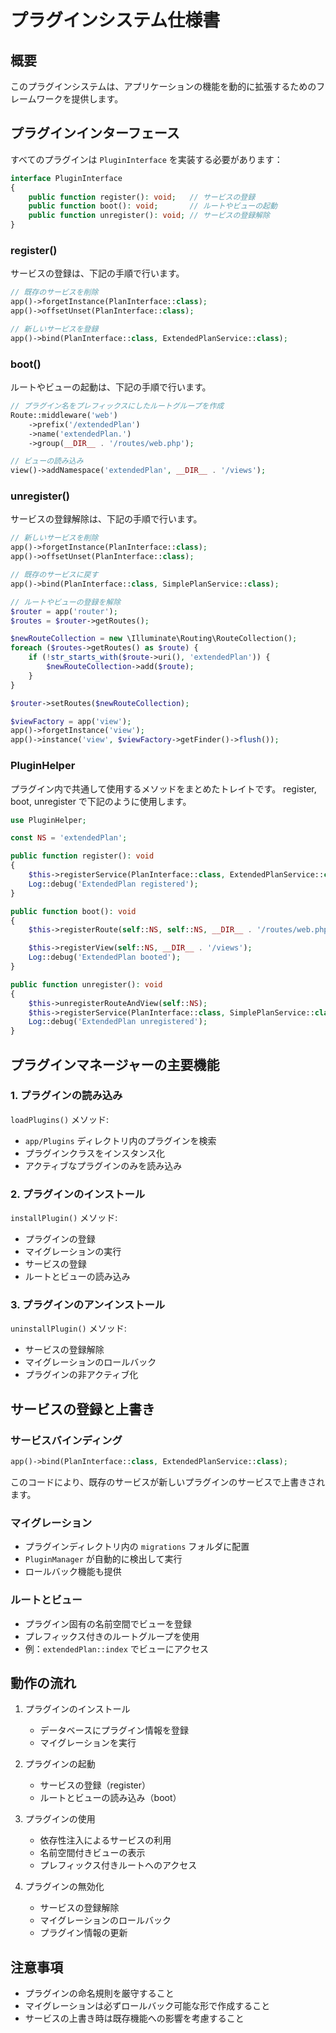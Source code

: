 # プラグインシステム仕様書

## 概要

このプラグインシステムは、アプリケーションの機能を動的に拡張するためのフレームワークを提供します。

## プラグインインターフェース

すべてのプラグインは `PluginInterface` を実装する必要があります：

```php
interface PluginInterface
{
    public function register(): void;   // サービスの登録
    public function boot(): void;       // ルートやビューの起動
    public function unregister(): void; // サービスの登録解除
}
```

### register()

サービスの登録は、下記の手順で行います。
```php
// 既存のサービスを削除
app()->forgetInstance(PlanInterface::class);
app()->offsetUnset(PlanInterface::class);

// 新しいサービスを登録
app()->bind(PlanInterface::class, ExtendedPlanService::class);
```

### boot()

ルートやビューの起動は、下記の手順で行います。
```php
// プラグイン名をプレフィックスにしたルートグループを作成
Route::middleware('web')
    ->prefix('/extendedPlan')
    ->name('extendedPlan.')
    ->group(__DIR__ . '/routes/web.php');

// ビューの読み込み
view()->addNamespace('extendedPlan', __DIR__ . '/views');
```

### unregister()

サービスの登録解除は、下記の手順で行います。
```php
// 新しいサービスを削除
app()->forgetInstance(PlanInterface::class);
app()->offsetUnset(PlanInterface::class);

// 既存のサービスに戻す
app()->bind(PlanInterface::class, SimplePlanService::class);

// ルートやビューの登録を解除
$router = app('router');
$routes = $router->getRoutes();

$newRouteCollection = new \Illuminate\Routing\RouteCollection();
foreach ($routes->getRoutes() as $route) {
    if (!str_starts_with($route->uri(), 'extendedPlan')) {
        $newRouteCollection->add($route);
    }
}

$router->setRoutes($newRouteCollection);

$viewFactory = app('view');
app()->forgetInstance('view');
app()->instance('view', $viewFactory->getFinder()->flush());

```

### PluginHelper

プラグイン内で共通して使用するメソッドをまとめたトレイトです。
register, boot, unregister で下記のように使用します。

```php
use PluginHelper;

const NS = 'extendedPlan';

public function register(): void
{
    $this->registerService(PlanInterface::class, ExtendedPlanService::class);
    Log::debug('ExtendedPlan registered');
}

public function boot(): void
{
    $this->registerRoute(self::NS, self::NS, __DIR__ . '/routes/web.php');

    $this->registerView(self::NS, __DIR__ . '/views');
    Log::debug('ExtendedPlan booted');
}

public function unregister(): void
{
    $this->unregisterRouteAndView(self::NS);
    $this->registerService(PlanInterface::class, SimplePlanService::class);
    Log::debug('ExtendedPlan unregistered');
}
```

## プラグインマネージャーの主要機能

### 1. プラグインの読み込み

`loadPlugins()` メソッド:

-   `app/Plugins` ディレクトリ内のプラグインを検索
-   プラグインクラスをインスタンス化
-   アクティブなプラグインのみを読み込み


### 2. プラグインのインストール

`installPlugin()` メソッド:

-   プラグインの登録
-   マイグレーションの実行
-   サービスの登録
-   ルートとビューの読み込み


### 3. プラグインのアンインストール

`uninstallPlugin()` メソッド:

-   サービスの登録解除
-   マイグレーションのロールバック
-   プラグインの非アクティブ化

## サービスの登録と上書き

### サービスバインディング

```php
app()->bind(PlanInterface::class, ExtendedPlanService::class);
```

このコードにより、既存のサービスが新しいプラグインのサービスで上書きされます。

### マイグレーション

-   プラグインディレクトリ内の `migrations` フォルダに配置
-   `PluginManager` が自動的に検出して実行
-   ロールバック機能も提供

### ルートとビュー

-   プラグイン固有の名前空間でビューを登録
-   プレフィックス付きのルートグループを使用
-   例：`extendedPlan::index` でビューにアクセス

## 動作の流れ

1. プラグインのインストール

    - データベースにプラグイン情報を登録
    - マイグレーションを実行

2. プラグインの起動

    - サービスの登録（register）
    - ルートとビューの読み込み（boot）

3. プラグインの使用

    - 依存性注入によるサービスの利用
    - 名前空間付きビューの表示
    - プレフィックス付きルートへのアクセス

4. プラグインの無効化
    - サービスの登録解除
    - マイグレーションのロールバック
    - プラグイン情報の更新

## 注意事項

-   プラグインの命名規則を厳守すること
-   マイグレーションは必ずロールバック可能な形で作成すること
-   サービスの上書き時は既存機能への影響を考慮すること
